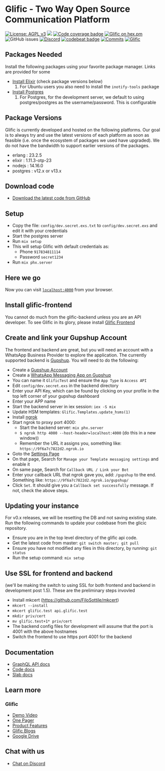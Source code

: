 # Glific - Two Way Open Source Communication Platform

[![License: AGPL v3](https://img.shields.io/badge/License-AGPL%20v3-blue.svg)](https://www.gnu.org/licenses/agpl-3.0)
![](https://github.com/glific/glific/workflows/Continuous%20Integration/badge.svg)
[![Code coverage badge](https://img.shields.io/codecov/c/github/glific/glific/master.svg)](https://codecov.io/gh/glific/glific/branch/master)
[![Glific on hex.pm](https://img.shields.io/hexpm/v/glific.svg)](https://hexdocs.pm/glific/)
![GitHub issues](https://img.shields.io/github/issues-raw/glific/glific)
[![Discord](https://img.shields.io/discord/717975833226248303.svg?label=&logo=discord&logoColor=ffffff&color=7389D8&labelColor=6A7EC2)](https://discord.gg/MVf2KF)
[![codebeat badge](https://codebeat.co/badges/dd951390-5f51-4c98-bddc-0b618bdb43fd)](https://codebeat.co/projects/github-com-glific-glific-master)
[![Commits](https://img.shields.io/github/commit-activity/m/glific/glific)](https://img.shields.io/github/commit-activity/m/glific/glific)
[![Glific](https://img.shields.io/endpoint?url=https://dashboard.cypress.io/badge/simple/ocex65&style=flat&logo=cypress)](https://dashboard.cypress.io/projects/ocex65/runs)

## Packages Needed

Install the following packages using your favorite package manager. Links are provided for some

  * [Install Elixir](https://elixir-lang.org/install.html#distributions) (check package versions below)
    1. For Ubuntu users you also need to install the `inotify-tools` package
  * [Install Postgres](https://www.postgresql.org/download/)
    1. For Postgres, for the development server, we default to using postgres/postgres as the username/password. This is configurable

## Package Versions

Glific is currently developed and hosted on the following platforms. Our goal is to always try and use the latest
versions of each platform as soon as feasible (i.e. once the ecosystem of packages we used have upgraded). We do not
have the bandwidth to support earlier versions of the packages.

  * erlang : 23.2.5
  * elixir : 1.11.3-otp-23
  * nodejs : 14.16.0
  * postgres : v12.x or v13.x


## Download code

  * [Download the latest code from GitHub](https://github.com/glific/glific)

## Setup
  * Copy the file: `config/dev.secret.exs.txt` to `config/dev.secret.exs` and edit it with your credentials
  * Start the postgres server
  * Run `mix setup`
  * This will setup Glific with default credentials as:
    * Phone `917834811114`
    * Password `secret1234`
  * Run `mix phx.server`

## Here we go

Now you can visit [`localhost:4000`](http://localhost:4000) from your browser.

## Install glific-frontend

You cannot do much from the glific-backend unless you are an API developer. To see Glific in its glory, please
install [Glific Frontend](https://github.com/glific/glific-frontend/)

## Create and link your Gupshup Account

The frontend and backend are great, but you will need an account with a WhatsApp Business Provider to explore the
application. The currently supported backend is [Gupshup](https://www.gupshup.io/developer/home).
You will need to do the following:

  * Create a [Gupshup Account](https://www.gupshup.io/developer/home)
  * Create a [WhatsApp Messaging App on Gupshup](https://www.gupshup.io/whatsappassistant/#/account-setup)
  * You can name it `GlificTest` and ensure the `App Type` is `Access API`
  * Edit `config/dev.secret.exs` in the backend directory
  * Enter your API Key, which can be found by clicking on your profile in the top left
  corner of your gupshup dashboard
  * Enter your APP name
  * Start the backend server in iex session: `iex -S mix`
  * Update HSM templates: `Glific.Templates.update_hsms(1)`
  * Install [ngrok](https://ngrok.com/download)
  * Start ngrok to proxy port 4000:
    * Start the backend server: `mix phx.server`
    * `$ ngrok http 4000 --host-header=localhost:4000` (do this in a new window))
    * Remember the URL it assigns you, something like: `https://9f6a7c7822d2.ngrok.io`
  * Goto the [Settings Page](https://www.gupshup.io/whatsappassistant/#/settings)
  * On that page, Search for `Manage your Template messaging settings` and enable it
  * On same page, Search for `Callback URL / Link your Bot`
  * Enter your callback URL that ngrok gave you, add: `/gupshup` to the end. Something like:
  `https://9f6a7c7822d2.ngrok.io/gupshup/`
  * Click `Set`. It should give you a `Callback set successfully` message. If not, check the above steps.

## Updating your instance

For v0.x releases, we will be resetting the DB and not saving existing state. Run the following commands
to update your codebase from the glicic repository.

  * Ensure you are in the top level directory of the glific api code.
  * Get the latest code from master: `git switch master; git pull`
  * Ensure you have not modified any files in this directory, by running: `git status`
  * Run the setup command: `mix setup`

## Use SSL for frontend and backend

(we'll be making the switch to using SSL for both frontend and backend in development post 1.5).
These are the preliminary  steps invovled

  * Install mkcert (https://github.com/FiloSottile/mkcert)
  * ```mkcert --install```
  * ```mkcert glific.test api.glific.test```
  * ```mkdir priv/cert```
  * ```mv glific.test+1* priv/cert```
  * The backend config files for development will assume that the port is 4001 with the above hostnames
  * Switch the frontend to use https port 4001 for the backend

## Documentation

  * [GraphQL API docs](https://glific.github.io/slate/)
  * [Code docs](https://glific.github.io/glific/doc/readme.html#documentation)
  * [Slab docs](https://docs.glific.org/)

## Learn more

### Glific
  * [Demo Video](https://drive.google.com/file/d/1T8nBKMt1oFndfIHEVlQ38K8lGqjajYaZ/view?usp=sharing)
  * [One Pager](https://docs.google.com/document/d/1XYxNvIYzNyX2Ve99-HrmTC8utyBFaf_Y7NP1dFYxI9Q/edit?usp=sharing)
  * [Product Features](https://docs.google.com/document/d/1uUWmvFkPXJ1xVMr2xaBYJztoItnqxBnfqABz5ad6Zl8/edit?usp=sharing)
  * [Glific Blogs](https://chintugudiya.org/tag/glific/)
  * [Google Drive](https://drive.google.com/drive/folders/1aMQvS8xWRnIEtsIkRgLodhDAM-0hg0v1?usp=sharing)

## Chat with us

  * [Chat on Discord](https://discord.gg/me6NCMu)
